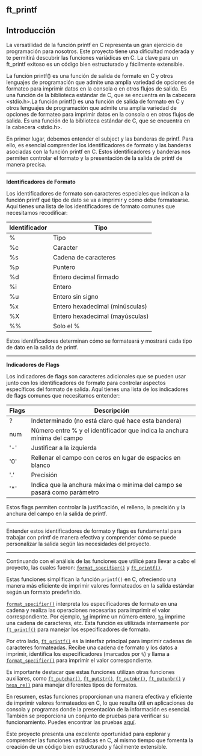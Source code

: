 ft_printf
---
Introducción
---
La versatilidad de la función printf en C representa un gran ejercicio de programación para nosotros. Este proyecto tiene una dificultad moderada y te permitirá descubrir las funciones variádicas en C. La clave para un ft_printf exitoso es un código bien estructurado y fácilmente extensible.

La función printf() es una función de salida de formato en C y otros lenguajes de programación que admite una amplia variedad de opciones de formateo para imprimir datos en la consola o en otros flujos de salida. Es una función de la biblioteca estándar de C, que se encuentra en la cabecera <stdio.h>.La función printf() es una función de salida de formato en C y otros lenguajes de programación que admite una amplia variedad de opciones de formateo para imprimir datos en la consola o en otros flujos de salida. Es una función de la biblioteca estándar de C, que se encuentra en la cabecera <stdio.h>.

En primer lugar, debemos entender el subject y las banderas de printf. Para ello, es esencial comprender los identificadores de formato y las banderas asociadas con la función printf en C. Estos identificadores y banderas nos permiten controlar el formato y la presentación de la salida de printf de manera precisa.

---

**Identificadores de Formato**

Los identificadores de formato son caracteres especiales que indican a la función printf qué tipo de dato se va a imprimir y cómo debe formatearse. Aquí tienes una lista de los identificadores de formato comunes que necesitamos recodificar:

| Identificador | Tipo                            |
|---------------|---------------------------------|
| %             | Tipo                            |
| %c            | Caracter                        |
| %s            | Cadena de caracteres           |
| %p            | Puntero                         |
| %d            | Entero decimal firmado         |
| %i            | Entero                          |
| %u            | Entero sin signo               |
| %x            | Entero hexadecimal (minúsculas)|
| %X            | Entero hexadecimal (mayúsculas)|
| %%            | Solo el %                       |

Estos identificadores determinan cómo se formateará y mostrará cada tipo de dato en la salida de printf.

---

**Indicadores de Flags**

Los indicadores de flags son caracteres adicionales que se pueden usar junto con los identificadores de formato para controlar aspectos específicos del formato de salida. Aquí tienes una lista de los indicadores de flags comunes que necesitamos entender:

| Flags | Descripción                                                                   |
|-------|------------------------------------------------------------------------------|
| ?     | Indeterminado (no está claro qué hace esta bandera)                         |
| num   | Número entre % y el identificador que indica la anchura mínima del campo    |
| '-'   | Justificar a la izquierda                                                    |
| '0'   | Rellenar el campo con ceros en lugar de espacios en blanco                   |
| '.'   | Precisión                                                                     |
| '*'   | Indica que la anchura máxima o mínima del campo se pasará como parámetro    |

Estos flags permiten controlar la justificación, el relleno, la precisión y la anchura del campo en la salida de printf.

---

Entender estos identificadores de formato y flags es fundamental para trabajar con printf de manera efectiva y comprender cómo se puede personalizar la salida según las necesidades del proyecto.

---
Continuando con el análisis de las funciones que utilicé para llevar a cabo el proyecto, las cuales fueron: [`format_specifier()`][formato] y [`ft_printf()`][printf].

Estas funciones simplifican la función `printf()` en C, ofreciendo una manera más eficiente de imprimir valores formateados en la salida estándar según un formato predefinido.

[`format_specifier()`][formato] interpreta los especificadores de formato en una cadena y realiza las operaciones necesarias para imprimir el valor correspondiente. Por ejemplo, [`%d`][formato] imprime un número entero, [`%s`][formato] imprime una cadena de caracteres, etc. Esta función es utilizada internamente por [`ft_printf()`][printf] para manejar los especificadores de formato.

Por otro lado, [`ft_printf()`][printf] es la interfaz principal para imprimir cadenas de caracteres formateadas. Recibe una cadena de formato y los datos a imprimir, identifica los especificadores (marcados por `%`) y llama a [`format_specifier()`][printf] para imprimir el valor correspondiente.

Es importante destacar que estas funciones utilizan otras funciones auxiliares, como [`ft_putchar()`][formato], [`ft_putstr()`][formato], [`ft_putnbr()`][formato], [`ft_putunbr()`][formato] y [`hexa_re()`][formato] para manejar diferentes tipos de formatos.

En resumen, estas funciones proporcionan una manera efectiva y eficiente de imprimir valores formateados en C, lo que resulta útil en aplicaciones de consola y programas donde la presentación de la información es esencial. También se proporciona un conjunto de pruebas para verificar su funcionamiento. Puedes encontrar las pruebas [aquí][main].

[formato]: https://github.com/ELIESSR/printf/blob/master/format_printf.c "Enlace oculto"
[printf]: https://github.com/ELIESSR/printf/blob/master/ft_printf.c "Enlace oculto"
[main]: https://github.com/ELIESSR/printf/blob/master/main.c "Enlace oculto"

Este proyecto presenta una excelente oportunidad para explorar y comprender las funciones variádicas en C, al mismo tiempo que fomenta la creación de un código bien estructurado y fácilmente extensible.
